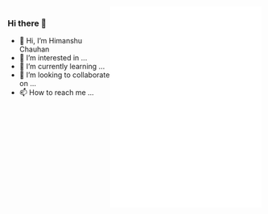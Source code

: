 <img align="right" width="300" height="400" src="https://github.com/Himanshu-Singh-Chauhan/Himanshu-Singh-Chauhan/blob/main/code%20True.gif">

### Hi there 👋
- 👋 Hi, I’m Himanshu Chauhan
- 👀 I’m interested in ...
- 🌱 I’m currently learning ...
- 💞️ I’m looking to collaborate on ...
- 📫 How to reach me ...
